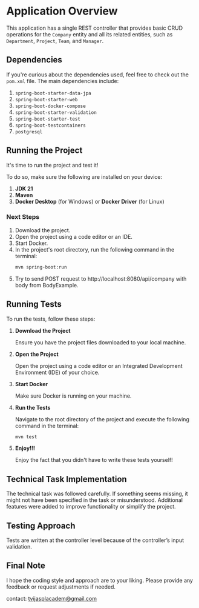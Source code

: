 # Application Overview

This application has a single REST controller that provides basic CRUD operations for the `Company` entity and all its related entities, such as `Department`, `Project`, `Team`, and `Manager`.

## Dependencies

If you're curious about the dependencies used, feel free to check out the `pom.xml` file. The main dependencies include:

1. `spring-boot-starter-data-jpa`
2. `spring-boot-starter-web`
3. `spring-boot-docker-compose`
4. `spring-boot-starter-validation`
5. `spring-boot-starter-test`
6. `spring-boot-testcontainers`
7. `postgresql`

## Running the Project

It's time to run the project and test it!

To do so, make sure the following are installed on your device:

1. **JDK 21**
2. **Maven**
3. **Docker Desktop** (for Windows) or **Docker Driver** (for Linux)

### Next Steps

1. Download the project.
2. Open the project using a code editor or an IDE.
3. Start Docker.
4. In the project's root directory, run the following command in the terminal:
   ```bash
   mvn spring-boot:run
5. Try to send POST request to http://localhost:8080/api/company with body from BodyExample.

## Running Tests

To run the tests, follow these steps:

1. **Download the Project**

   Ensure you have the project files downloaded to your local machine.

2. **Open the Project**

   Open the project using a code editor or an Integrated Development Environment (IDE) of your choice.

3. **Start Docker**

   Make sure Docker is running on your machine.

4. **Run the Tests**

   Navigate to the root directory of the project and execute the following command in the terminal:

   ```bash
   mvn test

5. **Enjoy!!!**

   Enjoy the fact that you didn't have to write these tests yourself!

## Technical Task Implementation

The technical task was followed carefully. If something seems missing, it might not have been specified in the task or misunderstood. Additional features were added to improve functionality or simplify the project.

## Testing Approach

Tests are written at the controller level because of the controller’s input validation.

## Final Note

I hope the coding style and approach are to your liking. Please provide any feedback or request adjustments if needed.

contact: tvijasplacadem@gmail.com